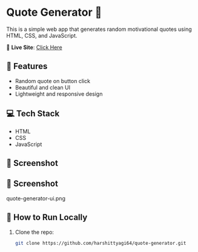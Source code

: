 # Quote Generator 🔮

This is a simple web app that generates random motivational quotes using HTML, CSS, and JavaScript.

🔗 **Live Site**: [Click Here](https://harshittyagi64.github.io/quote-generator/)

## 🚀 Features
- Random quote on button click
- Beautiful and clean UI
- Lightweight and responsive design

## 💻 Tech Stack
- HTML
- CSS
- JavaScript

## 📸 Screenshot
## 📸 Screenshot

quote-generator-ui.png

## 📂 How to Run Locally
1. Clone the repo:
   ```bash
   git clone https://github.com/harshittyagi64/quote-generator.git

